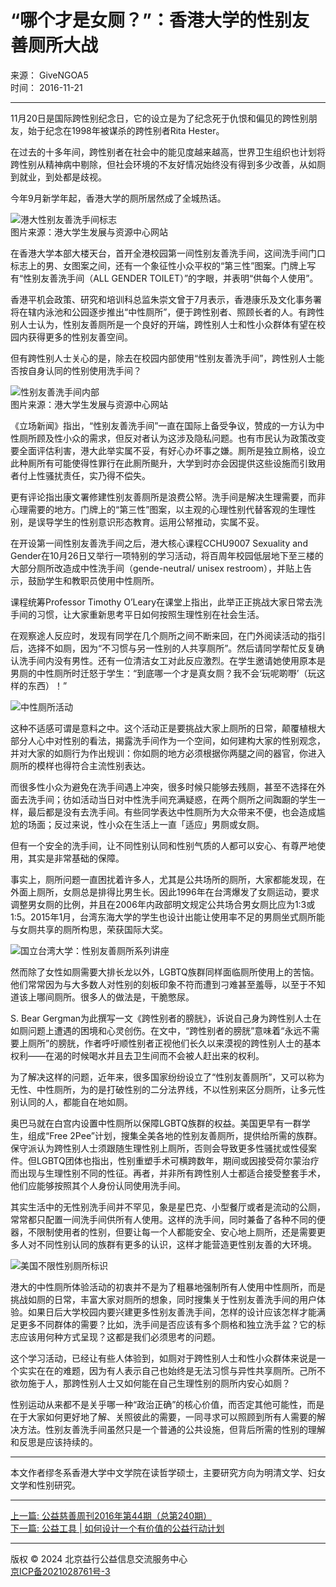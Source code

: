 # “哪个才是女厕？”：香港大学的性别友善厕所大战

来源： GiveNGOA5  
时间： 2016-11-21  

---

11月20日是国际跨性别纪念日，它的设立是为了纪念死于仇恨和偏见的跨性别朋友，始于纪念在1998年被谋杀的跨性别者Rita Hester。

在过去的十多年间，跨性别者在社会中的能见度越来越高，世界卫生组织也计划将跨性别从精神病中剔除，但社会环境的不友好情况始终没有得到多少改善，从如厕到就业，到处都是歧视。

今年9月新学年起，香港大学的厕所居然成了全城热话。

![港大性别友善洗手间标志](https://www.chinadevelopmentbrief.org.cn/rs/editor/20161121/images/12.jpg)  
图片来源：港大学生发展与资源中心网站

在香港大学本部大楼天台，首开全港校园第一间性别友善洗手间，这间洗手间门口标志上的男、女图案之间，还有一个象征性小众平权的“第三性”图案。门牌上写有“性别友善洗手间（ALL GENDER TOILET）”的字眼，并表明“供每个人使用”。

香港平机会政策、研究和培训科总监朱崇文曾于7月表示，香港康乐及文化事务署将在辖内泳池和公园逐步推出“中性厕所”，便于跨性别者、照顾长者的人。有跨性别人士认为，性别友善厕所是一个良好的开端，跨性别人士和性小众群体有望在校园内获得更多的性别友善空间。

但有跨性别人士关心的是，除去在校园内部使用“性别友善洗手间”，跨性别人士能否按自身认同的性别使用洗手间？

![性别友善洗手间内部](https://www.chinadevelopmentbrief.org.cn/rs/editor/20161121/images/13.jpg)  
图片来源：港大学生发展与资源中心网站

《立场新闻》指出，“性别友善洗手间”一直在国际上备受争议，赞成的一方认为中性厕所顾及性小众的需求，但反对者认为这涉及隐私问题。也有市民认为政策改变要全面评估利害，港大此举实属不妥，有好心办坏事之嫌。厠所是独立厠格，设立此种厠所有可能使得性罪行在此厠所颷升，大学到时亦会因提供这些设施而引致用者付上性骚扰责任，实乃得不偿失。

更有评论指出康文署修建性别友善厕所是浪费公帑。洗手间是解决生理需要，而非心理需要的地方。门牌上的“第三性”图案，以主观的心理性别代替客观的生理性别，是误导学生的性别意识形态教育。运用公帑推动，实属不妥。

在开设第一间性别友善洗手间之后，港大核心课程CCHU9007 Sexuality and Gender在10月26日又举行一项特别的学习活动，将百周年校园低层地下至三楼的大部分厕所改造成中性洗手间（gende-neutral/ unisex restroom），并贴上告示，鼓励学生和教职员使用中性厕所。

课程统筹Professor Timothy O’Leary在课堂上指出，此举正正挑战大家日常去洗手间的习惯，让大家重新思考平日如何按照生理性别在社会生活。

在观察途人反应时，发现有同学在几个厕所之间不断来回，在门外阅读活动的指引后，选择不如厕，因为“不习惯与另一性别的人共享厕所”。然后请同学帮忙反复确认洗手间内没有男性。还有一位清洁女工对此反应激烈。在学生邀请她使用原本是男厕的中性厕所时迁怒于学生：“到底哪一个才是真女厕？我不会‘玩呢啲嘢’（玩这样的东西）！”

![中性厕所活动](https://www.chinadevelopmentbrief.org.cn/rs/editor/20161121/images/14.jpg)

这种不适感可谓是意料之中。这个活动正是要挑战大家上厕所的日常，颠覆植根大部分人心中对性别的看法，揭露洗手间作为一个空间，如何建构大家的性别观念，并对大家的如厕行为作出规训：你如厕的地方必须根据你两腿之间的器官，你进入厕所的模样也得符合主流性别表达。

而很多性小众为避免在洗手间遇上冲突，很多时候只能够去残厕，甚至不选择在外面去洗手间；彷如活动当日对中性洗手间充满疑惑，在两个厕所之间踟蹰的学生一样，最后都是没有去洗手间。有些同学表达中性厕所为大众带来不便，也会造成尴尬的场面；反过来说，性小众在生活上一直「适应」男厕或女厕。

但有一个安全的洗手间，让不同性别认同和性别气质的人都可以安心、有尊严地使用，其实是非常基础的保障。

事实上，厕所问题一直困扰着许多人，尤其是公共场所的厕所，大家都能发现，在外面上厕所，女厕总是排得比男生长。因此1996年在台湾爆发了女厕运动，要求调整男女厕的比例，并且在2006年内政部明文规定公共场合男女厕比应为1:3或1:5。2015年1月，台湾东海大学的学生也设计出能让使用率不足的男厕坐式厕所能与女厕共享的厕所构思，荣获国际大奖。

![国立台湾大学：性别友善厕所系列讲座](https://www.chinadevelopmentbrief.org.cn/rs/editor/20161121/images/15.jpg)

然而除了女性如厕需要大排长龙以外，LGBTQ族群同样面临厕所使用上的苦恼。他们常常因为与大多数人对性别的刻板印象不符而遭到刁难甚至羞辱，以至于不知道该上哪间厕所。很多人的做法是，干脆憋尿。

S. Bear Gergman为此撰写一文《跨性别者的膀胱》，诉说自己身为跨性别人士在如厕问题上遭遇的困境和心灵创伤。在文中，“跨性别者的膀胱”意味着“永远不需要上厕所”的膀胱，作者呼吁顺性别者正视他们长久以来漠视的跨性别人士的基本权利——在渴的时候喝水并且去卫生间而不会被人赶出来的权利。

为了解决这样的问题，近年来，很多国家纷纷设立了“性别友善厕所”，又可以称为无性、中性厕所，为的是打破性别的二分法界线，不以性别来区分厕所，让多元性别认同的人，都能自在地如厕。

奥巴马就在白宫内设置中性厕所以保障LGBTQ族群的权益。美国更早有一群学生，组成“Free 2Pee”计划，搜集全美各地的性别友善厕所，提供给所需的族群。保守派认为跨性别人士须跟随生理性别上厕所，否则会导致更多性骚扰或性侵案件。但LGBTQ团体也指出，性别重塑手术可横跨数年，期间或因接受荷尔蒙治疗而出现与生理性别不同的性征。再者，并非所有跨性别人士都适合接受整套手术，他们应能够按照其个人身份认同使用洗手间。

其实生活中的无性别洗手间并不罕见，象是星巴克、小型餐厅或者是流动的公厕，常常都只配置一间洗手间供所有人使用。这样的洗手间，同时兼备了各种不同的便器，不限制使用者的性别，但要让每一个人都能安全、安心地上厕所，还是需要更多人对不同性别认同的族群有更多的认识，这样才能营造更性别友善的大环境。

![美国不限性别厕所标识](https://www.chinadevelopmentbrief.org.cn/rs/editor/20161121/images/16.jpg)

港大的中性厕所体验活动的初衷并不是为了粗暴地强制所有人使用中性厕所，而是挑战如厕的日常，丰富大家对厕所的想象，同时搜集关于性别友善洗手间的用户体验。如果日后大学校园内要兴建更多性别友善洗手间，怎样的设计应该怎样才能满足更多不同群体的需要？比如，洗手间是否应该有多个厕格和独立洗手盆？它的标志应该用何种方式呈现？这都是我们必须思考的问题。

这个学习活动，已经让有些人体验到，如厕对于跨性别人士和性小众群体来说是一个实实在在的难题，因为有人表示自己也始终是无法习惯与异性共享厕所。己所不欲勿施于人，那跨性别人士又如何能在自己生理性别的厕所内安心如厕？

性别运动从来都不是关乎哪一种“政治正确”的核心价值，而否定其他可能性，而是在于大家如何更好地了解、关照彼此的需要，一同寻求可以照顾到所有人需要的解决方法。性别友善洗手间虽然只是一个普通的公共设施，但背后所需的性别的理解和反思是应该持续的。

---

本文作者缪冬系香港大学中文学院在读哲学硕士，主要研究方向为明清文学、妇女文学和性别研究。

---

[上一篇: 公益慈善周刊2016年第44期（总第240期）](https://www.chinadevelopmentbrief.org.cn/news/detail/16250.html)  
[下一篇: 公益工具 | 如何设计一个有价值的公益行动计划](https://www.chinadevelopmentbrief.org.cn/news/detail/65722.html)

--- 

版权 © 2024 北京益行公益信息交流服务中心  
[京ICP备2021028761号-3](https://beian.miit.gov.cn/#/Integrated/recordQuery)